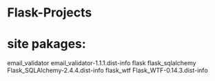 # Flask-Projects



# site pakages:
email_validator
email_validator-1.1.1.dist-info
flask
flask_sqlalchemy
Flask_SQLAlchemy-2.4.4.dist-info
flask_wtf
Flask_WTF-0.14.3.dist-info
